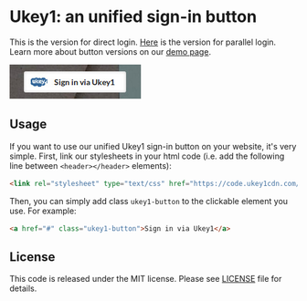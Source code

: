 # Ukey1: an unified sign-in button

This is the version for direct login. [Here](https://github.com/asaritech/ukey1-signin-button2/) is the version for parallel login. 
Learn more about button versions on our [demo page](http://ukey.one/demo/).

![Ukey1 button](https://github.com/asaritech/ukey1-signin-button/blob/master/example/button_scr.jpg)

## Usage

If you want to use our unified Ukey1 sign-in button on your website, it's very simple. 
First, link our stylesheets in your html code (i.e. add the following line between `<header></header>` elements):

```html
<link rel="stylesheet" type="text/css" href="https://code.ukey1cdn.com/ukey1-signin-button/master/css/ukey1-button.min.css" media="screen">
```

Then, you can simply add class `ukey1-button` to the clickable element you use. For example:

```html
<a href="#" class="ukey1-button">Sign in via Ukey1</a>
```

## License

This code is released under the MIT license. Please see [LICENSE](https://github.com/asaritech/ukey1-signin-button/blob/master/LICENSE) file for details.
